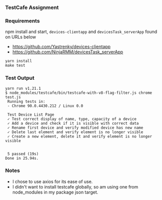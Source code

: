 ### TestCafe Assignment

### Requirements

npm install and start, `devices-clientapp` and `devicesTask_serverApp` found on URLs below
- https://github.com/Yastrenky/devices-clientapp
- https://github.com/NinjaRMM/devicesTask_serverApp

```
yarn install
make test
```

### Test Output
```
yarn run v1.21.1
$ node_modules/testcafe/bin/testcafe-with-v8-flag-filter.js chrome test.js
 Running tests in:
 - Chrome 90.0.4430.212 / Linux 0.0

 Test Device List Page
 ✓ Test correct display of name, type, capacity of a device
 ✓ Add a device and check if it is visible with correct data
 ✓ Rename first device and verify modified device has new name
 ✓ Delete last element and verify element is no longer visible
 ✓ Create a new element, delete it and verify element is no longer visible


 5 passed (19s)
Done in 25.94s.
```
### Notes
- I chose to use axios for its ease of use.
- I didn't want to install testcafe globally, so am using one from node_modules in my package json target.
